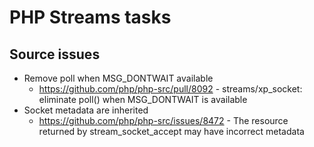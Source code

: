 # PHP Streams tasks

## Source issues

- Remove poll when MSG_DONTWAIT available
  - https://github.com/php/php-src/pull/8092 - streams/xp_socket: eliminate poll() when MSG_DONTWAIT is available
- Socket metadata are inherited
  - https://github.com/php/php-src/issues/8472 - The resource returned by stream_socket_accept may have incorrect metadata